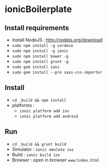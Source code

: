 ionicBoilerplate
================

Install requirements
--------------------
- Install NodeJS : http://nodejs.org/download
- `sudo npm install -g cordova`
- `sudo npm install -g ionic`
- `sudo npm install bower -g`
- `sudo npm install grunt -g`
- `sudo gem install sass`
- `sudo gem install --pre sass-css-importer`

Install
-------
- `cd _build && npm install`
- platforms : 
	- `ionic platform add ios`
	- `ionic platform add android`

Run
---
- `cd _build && grunt build`
- Simulator : `ionic emulate ios`
- Build : `ionic build ios`
- Browser : open in browser `www/index.html`